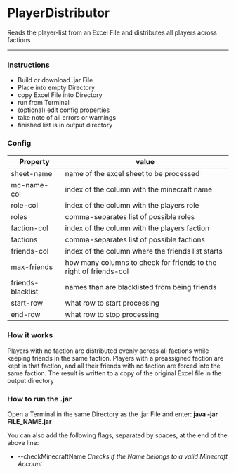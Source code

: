 # PlayerDistributor
Reads the player-list from an Excel File and distributes all players across factions

---

### Instructions
- Build or download .jar File
- Place into empty Directory
- copy Excel File into Directory
- run from Terminal
- (optional) edit config.properties
- take note of all errors or warnings
- finished list is in output directory

### Config
| **Property**      | **value**                                                         |
|-------------------|-------------------------------------------------------------------|
| sheet-name        | name of the excel sheet to be processed                           |
| mc-name-col       | index of the column with the minecraft name                       |
| role-col          | index of the column with the players role                         |
| roles             | comma-separates list of possible roles                            |
| faction-col       | index of the column with the players faction                      |
| factions          | comma-separates list of possible factions                         |
| friends-col       | index of the column where the friends list starts                 |
| max-friends       | how many columns to check for friends to the right of friends-col |
| friends-blacklist | names than are blacklisted from being friends                     |
| start-row         | what row to start processing                                      |
| end-row           | what row to stop processing                                       |

### How it works
Players with no faction are distributed evenly across all factions
while keeping friends in the same faction. Players with a preassigned faction are
kept in that faction, and all their friends with no faction are forced into the same faction.
The result is written to a copy of the original Excel file in the output directory

### How to run the .jar
Open a Terminal in the same Directory as the .jar File and enter: 
**java -jar FILE_NAME.jar**

You can also add the following flags, separated by spaces, at the end of the above line:
- --checkMinecraftName *Checks if the Name belongs to a valid Minecraft Account*

